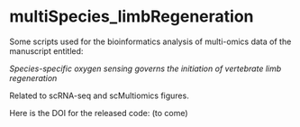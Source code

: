 # multiSpecies_limbRegeneration
Some scripts used for the bioinformatics analysis of multi-omics data of the manuscript entitled:

_Species-specific oxygen sensing governs the initiation of vertebrate limb regeneration_

Related to scRNA-seq and scMultiomics figures.

Here is the DOI for the released code:
(to come)


